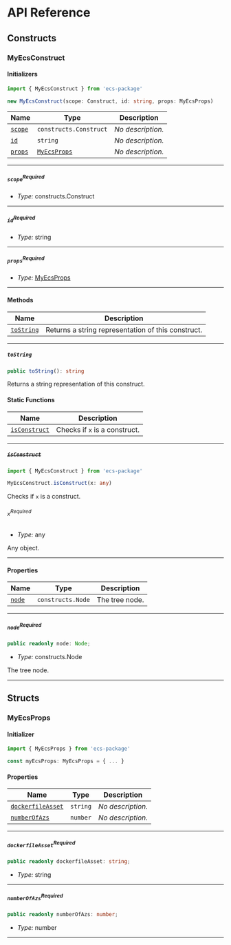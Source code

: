 # API Reference <a name="API Reference" id="api-reference"></a>

## Constructs <a name="Constructs" id="Constructs"></a>

### MyEcsConstruct <a name="MyEcsConstruct" id="ecs-package.MyEcsConstruct"></a>

#### Initializers <a name="Initializers" id="ecs-package.MyEcsConstruct.Initializer"></a>

```typescript
import { MyEcsConstruct } from 'ecs-package'

new MyEcsConstruct(scope: Construct, id: string, props: MyEcsProps)
```

| **Name** | **Type** | **Description** |
| --- | --- | --- |
| <code><a href="#ecs-package.MyEcsConstruct.Initializer.parameter.scope">scope</a></code> | <code>constructs.Construct</code> | *No description.* |
| <code><a href="#ecs-package.MyEcsConstruct.Initializer.parameter.id">id</a></code> | <code>string</code> | *No description.* |
| <code><a href="#ecs-package.MyEcsConstruct.Initializer.parameter.props">props</a></code> | <code><a href="#ecs-package.MyEcsProps">MyEcsProps</a></code> | *No description.* |

---

##### `scope`<sup>Required</sup> <a name="scope" id="ecs-package.MyEcsConstruct.Initializer.parameter.scope"></a>

- *Type:* constructs.Construct

---

##### `id`<sup>Required</sup> <a name="id" id="ecs-package.MyEcsConstruct.Initializer.parameter.id"></a>

- *Type:* string

---

##### `props`<sup>Required</sup> <a name="props" id="ecs-package.MyEcsConstruct.Initializer.parameter.props"></a>

- *Type:* <a href="#ecs-package.MyEcsProps">MyEcsProps</a>

---

#### Methods <a name="Methods" id="Methods"></a>

| **Name** | **Description** |
| --- | --- |
| <code><a href="#ecs-package.MyEcsConstruct.toString">toString</a></code> | Returns a string representation of this construct. |

---

##### `toString` <a name="toString" id="ecs-package.MyEcsConstruct.toString"></a>

```typescript
public toString(): string
```

Returns a string representation of this construct.

#### Static Functions <a name="Static Functions" id="Static Functions"></a>

| **Name** | **Description** |
| --- | --- |
| <code><a href="#ecs-package.MyEcsConstruct.isConstruct">isConstruct</a></code> | Checks if `x` is a construct. |

---

##### ~~`isConstruct`~~ <a name="isConstruct" id="ecs-package.MyEcsConstruct.isConstruct"></a>

```typescript
import { MyEcsConstruct } from 'ecs-package'

MyEcsConstruct.isConstruct(x: any)
```

Checks if `x` is a construct.

###### `x`<sup>Required</sup> <a name="x" id="ecs-package.MyEcsConstruct.isConstruct.parameter.x"></a>

- *Type:* any

Any object.

---

#### Properties <a name="Properties" id="Properties"></a>

| **Name** | **Type** | **Description** |
| --- | --- | --- |
| <code><a href="#ecs-package.MyEcsConstruct.property.node">node</a></code> | <code>constructs.Node</code> | The tree node. |

---

##### `node`<sup>Required</sup> <a name="node" id="ecs-package.MyEcsConstruct.property.node"></a>

```typescript
public readonly node: Node;
```

- *Type:* constructs.Node

The tree node.

---


## Structs <a name="Structs" id="Structs"></a>

### MyEcsProps <a name="MyEcsProps" id="ecs-package.MyEcsProps"></a>

#### Initializer <a name="Initializer" id="ecs-package.MyEcsProps.Initializer"></a>

```typescript
import { MyEcsProps } from 'ecs-package'

const myEcsProps: MyEcsProps = { ... }
```

#### Properties <a name="Properties" id="Properties"></a>

| **Name** | **Type** | **Description** |
| --- | --- | --- |
| <code><a href="#ecs-package.MyEcsProps.property.dockerfileAsset">dockerfileAsset</a></code> | <code>string</code> | *No description.* |
| <code><a href="#ecs-package.MyEcsProps.property.numberOfAzs">numberOfAzs</a></code> | <code>number</code> | *No description.* |

---

##### `dockerfileAsset`<sup>Required</sup> <a name="dockerfileAsset" id="ecs-package.MyEcsProps.property.dockerfileAsset"></a>

```typescript
public readonly dockerfileAsset: string;
```

- *Type:* string

---

##### `numberOfAzs`<sup>Required</sup> <a name="numberOfAzs" id="ecs-package.MyEcsProps.property.numberOfAzs"></a>

```typescript
public readonly numberOfAzs: number;
```

- *Type:* number

---



